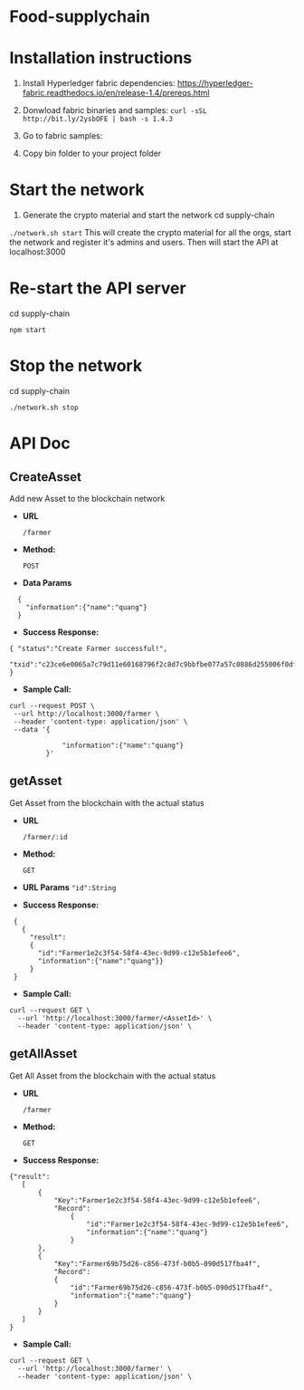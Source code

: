 # Food-supplychain

# Installation instructions

1. Install Hyperledger fabric dependencies:
https://hyperledger-fabric.readthedocs.io/en/release-1.4/prereqs.html

2. Donwload fabric binaries and samples:
`curl -sSL http://bit.ly/2ysbOFE | bash -s 1.4.3`

3. Go to fabric samples:

4. Copy bin folder to your project folder


# Start the network
1. Generate the crypto material and start the network
cd supply-chain

`./network.sh start`
This will create the crypto material for all the orgs, start the network and register it's admins and users. Then will start the API at localhost:3000


# Re-start the API server
cd supply-chain

`npm start`

# Stop the network
cd supply-chain

`./network.sh stop`


# API Doc
**CreateAsset**
----
  Add new Asset to the blockchain network

* **URL**

  `/farmer`

* **Method:**

	`POST`

* **Data Params**

```
  {
    "information":{"name":"quang"}
  }
 ```

* **Success Response:**

```
{ "status":"Create Farmer successful!",
  "txid":"c23ce6e0065a7c79d11e60168796f2c8d7c9bbfbe077a57c0886d255006f0df6"
}
```

* **Sample Call:**

 ```
curl --request POST \
  --url http://localhost:3000/farmer \
  --header 'content-type: application/json' \
  --data '{

              "information":{"name":"quang"}
          }'
 ```

**getAsset**
----
  Get Asset from the blockchain with the actual status

* **URL**

  `/farmer/:id`

* **Method:**

	`GET`

* **URL Params**
    `"id":String`

* **Success Response:**

 ```
  {
    {
      "result":
      {
        "id":"Farmer1e2c3f54-58f4-43ec-9d99-c12e5b1efee6",
        "information":{"name":"quang"}}
      }
  }
 ```

* **Sample Call:**

```
curl --request GET \
  --url 'http://localhost:3000/farmer/<AssetId>' \
  --header 'content-type: application/json' \
```

**getAllAsset**
----
  Get All Asset from the blockchain with the actual status

* **URL**

  `/farmer`

* **Method:**

	`GET`


* **Success Response:**

 ```
{"result":
    [
        {
            "Key":"Farmer1e2c3f54-58f4-43ec-9d99-c12e5b1efee6",
            "Record":
                {
                    "id":"Farmer1e2c3f54-58f4-43ec-9d99-c12e5b1efee6",
                    "information":{"name":"quang"}
                }
        },
        {
            "Key":"Farmer69b75d26-c856-473f-b0b5-090d517fba4f",
            "Record":
            {
                "id":"Farmer69b75d26-c856-473f-b0b5-090d517fba4f",
                "information":{"name":"quang"}
            }
        }
    ]
}
 ```

* **Sample Call:**

```
curl --request GET \
  --url 'http://localhost:3000/farmer' \
  --header 'content-type: application/json' \
```